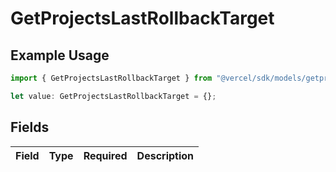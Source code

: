 # GetProjectsLastRollbackTarget

## Example Usage

```typescript
import { GetProjectsLastRollbackTarget } from "@vercel/sdk/models/getprojectsop.js";

let value: GetProjectsLastRollbackTarget = {};
```

## Fields

| Field       | Type        | Required    | Description |
| ----------- | ----------- | ----------- | ----------- |